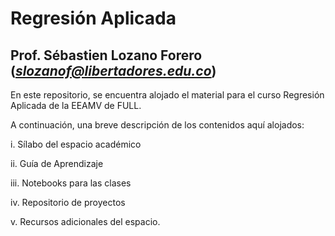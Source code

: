 # Regresión Aplicada

## Prof. Sébastien Lozano Forero (*slozanof@libertadores.edu.co*)

En este repositorio, se encuentra alojado el material para el curso Regresión Aplicada de la EEAMV de FULL.

A continuación, una breve descripción de los contenidos aquí alojados: 

i. Sílabo del espacio académico

ii. Guía de Aprendizaje

iii. Notebooks para las clases

iv. Repositorio de proyectos

v. Recursos adicionales del espacio. 


